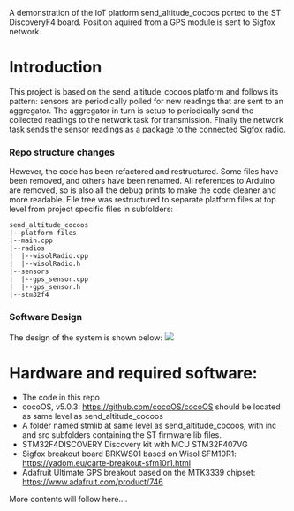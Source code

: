A demonstration of the IoT platform send_altitude_cocoos ported to the ST DiscoveryF4 board. Position aquired from a GPS module is sent to Sigfox network.

# Introduction
This project is based on the send_altitude_cocoos platform and follows its pattern: sensors are periodically polled for new readings that are sent to an aggregator. The aggregator in turn is setup to periodically send the collected readings to the network task for transmission. Finally the network task sends the sensor readings as a package to the connected Sigfox radio.

### Repo structure changes
However, the code has been refactored and restructured. Some files have been removed, and others have been renamed. All references to Arduino are removed, so is also all the debug prints to make the code cleaner and more readable. File tree was restructured to separate platform files at top level from project specific files in subfolders:
```
send_altitude_cocoos
|--platform files
|--main.cpp
|--radios
|  |--wisolRadio.cpp
|  |--wisolRadio.h
|--sensors
|  |--gps_sensor.cpp
|  |--gps_sensor.h
|--stm32f4
```

### Software Design
The design of the system is shown below:
![](https://github.com/lupyuen/send_altitude_cocoos/discoveryF4/send_altitude_cocoos.png)
  
# Hardware and required software:

 - The code in this repo
 - cocoOS, v5.0.3: https://github.com/cocoOS/cocoOS should be located as same level as send_altitude_cocoos
 - A folder named stmlib at same level as send_altitude_cocoos, with inc and src subfolders containing the ST firmware lib files.
 - STM32F4DISCOVERY Discovery kit with MCU STM32F407VG
 - Sigfox breakout board BRKWS01 based on Wisol SFM10R1: https://yadom.eu/carte-breakout-sfm10r1.html
 - Adafruit Ultimate GPS breakout based on the MTK3339 chipset: https://www.adafruit.com/product/746
 
 
 More contents will follow here....
